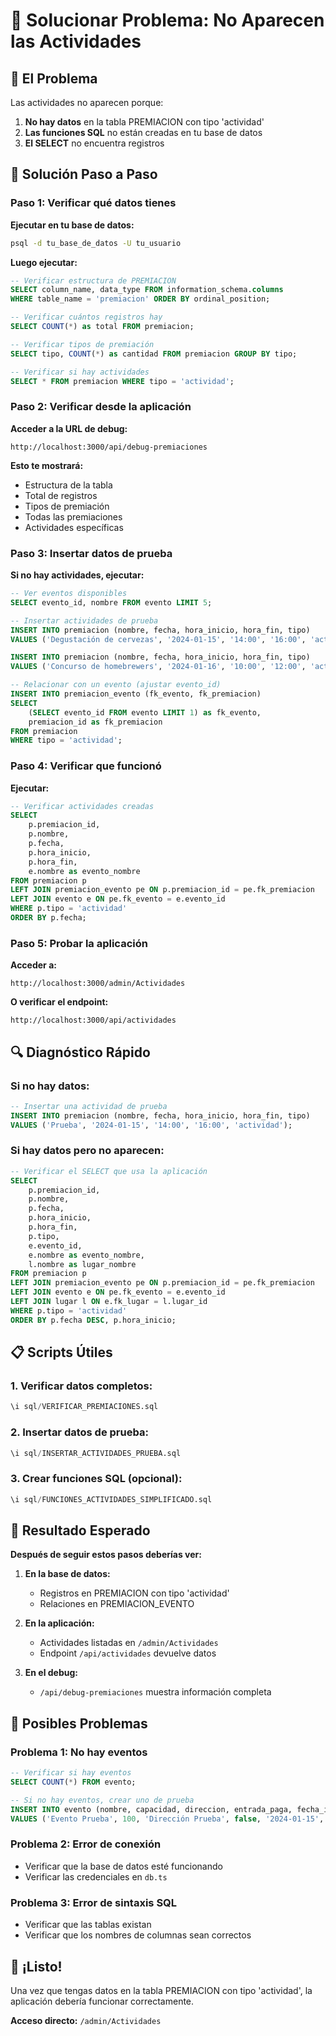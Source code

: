# 🔧 Solucionar Problema: No Aparecen las Actividades

## 🎯 El Problema

Las actividades no aparecen porque:
1. **No hay datos** en la tabla PREMIACION con tipo 'actividad'
2. **Las funciones SQL** no están creadas en tu base de datos
3. **El SELECT** no encuentra registros

## 🚀 Solución Paso a Paso

### **Paso 1: Verificar qué datos tienes**

**Ejecutar en tu base de datos:**
```bash
psql -d tu_base_de_datos -U tu_usuario
```

**Luego ejecutar:**
```sql
-- Verificar estructura de PREMIACION
SELECT column_name, data_type FROM information_schema.columns 
WHERE table_name = 'premiacion' ORDER BY ordinal_position;

-- Verificar cuántos registros hay
SELECT COUNT(*) as total FROM premiacion;

-- Verificar tipos de premiación
SELECT tipo, COUNT(*) as cantidad FROM premiacion GROUP BY tipo;

-- Verificar si hay actividades
SELECT * FROM premiacion WHERE tipo = 'actividad';
```

### **Paso 2: Verificar desde la aplicación**

**Acceder a la URL de debug:**
```
http://localhost:3000/api/debug-premiaciones
```

**Esto te mostrará:**
- Estructura de la tabla
- Total de registros
- Tipos de premiación
- Todas las premiaciones
- Actividades específicas

### **Paso 3: Insertar datos de prueba**

**Si no hay actividades, ejecutar:**
```sql
-- Ver eventos disponibles
SELECT evento_id, nombre FROM evento LIMIT 5;

-- Insertar actividades de prueba
INSERT INTO premiacion (nombre, fecha, hora_inicio, hora_fin, tipo)
VALUES ('Degustación de cervezas', '2024-01-15', '14:00', '16:00', 'actividad');

INSERT INTO premiacion (nombre, fecha, hora_inicio, hora_fin, tipo)
VALUES ('Concurso de homebrewers', '2024-01-16', '10:00', '12:00', 'actividad');

-- Relacionar con un evento (ajustar evento_id)
INSERT INTO premiacion_evento (fk_evento, fk_premiacion)
SELECT 
    (SELECT evento_id FROM evento LIMIT 1) as fk_evento,
    premiacion_id as fk_premiacion
FROM premiacion 
WHERE tipo = 'actividad';
```

### **Paso 4: Verificar que funcionó**

**Ejecutar:**
```sql
-- Verificar actividades creadas
SELECT 
    p.premiacion_id,
    p.nombre,
    p.fecha,
    p.hora_inicio,
    p.hora_fin,
    e.nombre as evento_nombre
FROM premiacion p
LEFT JOIN premiacion_evento pe ON p.premiacion_id = pe.fk_premiacion
LEFT JOIN evento e ON pe.fk_evento = e.evento_id
WHERE p.tipo = 'actividad'
ORDER BY p.fecha;
```

### **Paso 5: Probar la aplicación**

**Acceder a:**
```
http://localhost:3000/admin/Actividades
```

**O verificar el endpoint:**
```
http://localhost:3000/api/actividades
```

## 🔍 Diagnóstico Rápido

### **Si no hay datos:**
```sql
-- Insertar una actividad de prueba
INSERT INTO premiacion (nombre, fecha, hora_inicio, hora_fin, tipo)
VALUES ('Prueba', '2024-01-15', '14:00', '16:00', 'actividad');
```

### **Si hay datos pero no aparecen:**
```sql
-- Verificar el SELECT que usa la aplicación
SELECT 
    p.premiacion_id,
    p.nombre,
    p.fecha,
    p.hora_inicio,
    p.hora_fin,
    p.tipo,
    e.evento_id,
    e.nombre as evento_nombre,
    l.nombre as lugar_nombre
FROM premiacion p
LEFT JOIN premiacion_evento pe ON p.premiacion_id = pe.fk_premiacion
LEFT JOIN evento e ON pe.fk_evento = e.evento_id
LEFT JOIN lugar l ON e.fk_lugar = l.lugar_id
WHERE p.tipo = 'actividad'
ORDER BY p.fecha DESC, p.hora_inicio;
```

## 📋 Scripts Útiles

### **1. Verificar datos completos:**
```sql
\i sql/VERIFICAR_PREMIACIONES.sql
```

### **2. Insertar datos de prueba:**
```sql
\i sql/INSERTAR_ACTIVIDADES_PRUEBA.sql
```

### **3. Crear funciones SQL (opcional):**
```sql
\i sql/FUNCIONES_ACTIVIDADES_SIMPLIFICADO.sql
```

## 🎯 Resultado Esperado

**Después de seguir estos pasos deberías ver:**

1. **En la base de datos:**
   - Registros en PREMIACION con tipo 'actividad'
   - Relaciones en PREMIACION_EVENTO

2. **En la aplicación:**
   - Actividades listadas en `/admin/Actividades`
   - Endpoint `/api/actividades` devuelve datos

3. **En el debug:**
   - `/api/debug-premiaciones` muestra información completa

## 🚨 Posibles Problemas

### **Problema 1: No hay eventos**
```sql
-- Verificar si hay eventos
SELECT COUNT(*) FROM evento;

-- Si no hay eventos, crear uno de prueba
INSERT INTO evento (nombre, capacidad, direccion, entrada_paga, fecha_inicio, fecha_fin, estacionamiento, numero_entradas, precio_entradas, fk_tipo_evento, fk_lugar)
VALUES ('Evento Prueba', 100, 'Dirección Prueba', false, '2024-01-15', '2024-01-16', false, 100, 0, 1, 1);
```

### **Problema 2: Error de conexión**
- Verificar que la base de datos esté funcionando
- Verificar las credenciales en `db.ts`

### **Problema 3: Error de sintaxis SQL**
- Verificar que las tablas existan
- Verificar que los nombres de columnas sean correctos

## 🎉 ¡Listo!

Una vez que tengas datos en la tabla PREMIACION con tipo 'actividad', la aplicación debería funcionar correctamente.

**Acceso directo:** `/admin/Actividades` 